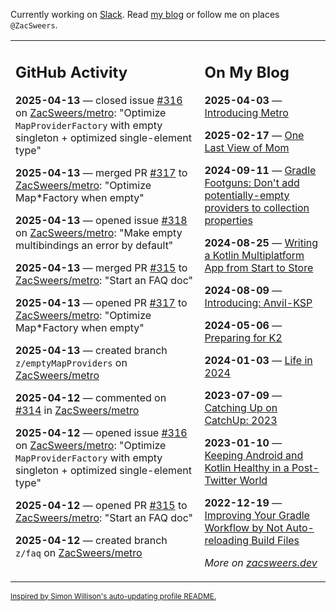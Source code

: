 Currently working on [Slack](https://slack.com/). Read [my blog](https://zacsweers.dev/) or follow me on places `@ZacSweers`.

<table><tr><td valign="top" width="60%">

## GitHub Activity
<!-- githubActivity starts -->
**2025-04-13** — closed issue [#316](https://github.com/ZacSweers/metro/issues/316) on [ZacSweers/metro](https://github.com/ZacSweers/metro): "Optimize `MapProviderFactory` with empty singleton + optimized single-element type"

**2025-04-13** — merged PR [#317](https://github.com/ZacSweers/metro/pull/317) to [ZacSweers/metro](https://github.com/ZacSweers/metro): "Optimize Map*Factory when empty"

**2025-04-13** — opened issue [#318](https://github.com/ZacSweers/metro/issues/318) on [ZacSweers/metro](https://github.com/ZacSweers/metro): "Make empty multibindings an error by default"

**2025-04-13** — merged PR [#315](https://github.com/ZacSweers/metro/pull/315) to [ZacSweers/metro](https://github.com/ZacSweers/metro): "Start an FAQ doc"

**2025-04-13** — opened PR [#317](https://github.com/ZacSweers/metro/pull/317) to [ZacSweers/metro](https://github.com/ZacSweers/metro): "Optimize Map*Factory when empty"

**2025-04-13** — created branch `z/emptyMapProviders` on [ZacSweers/metro](https://github.com/ZacSweers/metro)

**2025-04-12** — commented on [#314](https://github.com/ZacSweers/metro/issues/314#issuecomment-2799041262) in [ZacSweers/metro](https://github.com/ZacSweers/metro)

**2025-04-12** — opened issue [#316](https://github.com/ZacSweers/metro/issues/316) on [ZacSweers/metro](https://github.com/ZacSweers/metro): "Optimize `MapProviderFactory` with empty singleton + optimized single-element type"

**2025-04-12** — opened PR [#315](https://github.com/ZacSweers/metro/pull/315) to [ZacSweers/metro](https://github.com/ZacSweers/metro): "Start an FAQ doc"

**2025-04-12** — created branch `z/faq` on [ZacSweers/metro](https://github.com/ZacSweers/metro)
<!-- githubActivity ends -->
</td><td valign="top" width="40%">

## On My Blog
<!-- blog starts -->
**2025-04-03** — [Introducing Metro](https://www.zacsweers.dev/introducing-metro/)

**2025-02-17** — [One Last View of Mom](https://www.zacsweers.dev/one-last-view-of-mom/)

**2024-09-11** — [Gradle Footguns: Don't add potentially-empty providers to collection properties](https://www.zacsweers.dev/gradle-footgun-adding-empty-providers-to-collection-properties/)

**2024-08-25** — [Writing a Kotlin Multiplatform App from Start to Store](https://www.zacsweers.dev/writing-a-kotlin-multiplatform-app-from-start-to-store/)

**2024-08-09** — [Introducing: Anvil-KSP](https://www.zacsweers.dev/introducing-anvil-ksp/)

**2024-05-06** — [Preparing for K2](https://www.zacsweers.dev/preparing-for-k2/)

**2024-01-03** — [Life in 2024](https://www.zacsweers.dev/life-in-2024/)

**2023-07-09** — [Catching Up on CatchUp: 2023](https://www.zacsweers.dev/catching-up-on-catchup-2023/)

**2023-01-10** — [Keeping Android and Kotlin Healthy in a Post-Twitter World](https://www.zacsweers.dev/keeping-android-healthy/)

**2022-12-19** — [Improving Your Gradle Workflow by Not Auto-reloading Build Files](https://www.zacsweers.dev/improving-your-workflow-by-not-auto-reloading-build-files/)
<!-- blog ends -->
_More on [zacsweers.dev](https://zacsweers.dev/)_
</td></tr></table>

<sub><a href="https://simonwillison.net/2020/Jul/10/self-updating-profile-readme/">Inspired by Simon Willison's auto-updating profile README.</a></sub>